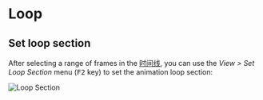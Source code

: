 # Loop

## Set loop section

After selecting a range of frames in the [时间线](timeline.md),
you can use the _View > Set Loop Section_ menu (<kbd>F2</kbd> key) to set the
animation loop section:

![Loop Section](loop/loop-section.gif)
